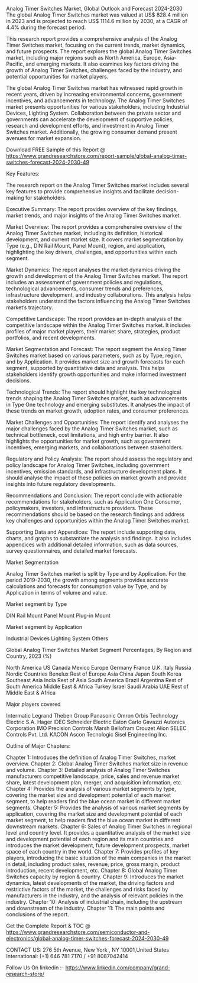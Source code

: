 Analog Timer Switches Market, Global Outlook and Forecast 2024-2030
The global Analog Timer Switches market was valued at US$ 828.4 million in 2023 and is projected to reach US$ 1114.6 million by 2030, at a CAGR of 4.4% during the forecast period.

This research report provides a comprehensive analysis of the Analog Timer Switches market, focusing on the current trends, market dynamics, and future prospects. The report explores the global Analog Timer Switches market, including major regions such as North America, Europe, Asia-Pacific, and emerging markets. It also examines key factors driving the growth of Analog Timer Switches, challenges faced by the industry, and potential opportunities for market players.

The global Analog Timer Switches market has witnessed rapid growth in recent years, driven by increasing environmental concerns, government incentives, and advancements in technology. The Analog Timer Switches market presents opportunities for various stakeholders, including Industrial Devices, Lighting System. Collaboration between the private sector and governments can accelerate the development of supportive policies, research and development efforts, and investment in Analog Timer Switches market. Additionally, the growing consumer demand present avenues for market expansion.

Download FREE Sample of this Report @ https://www.grandresearchstore.com/report-sample/global-analog-timer-switches-forecast-2024-2030-49

Key Features:

The research report on the Analog Timer Switches market includes several key features to provide comprehensive insights and facilitate decision-making for stakeholders.

Executive Summary: The report provides overview of the key findings, market trends, and major insights of the Analog Timer Switches market.

Market Overview: The report provides a comprehensive overview of the Analog Timer Switches market, including its definition, historical development, and current market size. It covers market segmentation by Type (e.g., DIN Rail Mount, Panel Mount), region, and application, highlighting the key drivers, challenges, and opportunities within each segment.

Market Dynamics: The report analyses the market dynamics driving the growth and development of the Analog Timer Switches market. The report includes an assessment of government policies and regulations, technological advancements, consumer trends and preferences, infrastructure development, and industry collaborations. This analysis helps stakeholders understand the factors influencing the Analog Timer Switches market’s trajectory.

Competitive Landscape: The report provides an in-depth analysis of the competitive landscape within the Analog Timer Switches market. It includes profiles of major market players, their market share, strategies, product portfolios, and recent developments.

Market Segmentation and Forecast: The report segment the Analog Timer Switches market based on various parameters, such as by Type, region, and by Application. It provides market size and growth forecasts for each segment, supported by quantitative data and analysis. This helps stakeholders identify growth opportunities and make informed investment decisions.

Technological Trends: The report should highlight the key technological trends shaping the Analog Timer Switches market, such as advancements in Type One technology and emerging substitutes. It analyses the impact of these trends on market growth, adoption rates, and consumer preferences.

Market Challenges and Opportunities: The report identify and analyses the major challenges faced by the Analog Timer Switches market, such as technical bottleneck, cost limitations, and high entry barrier. It also highlights the opportunities for market growth, such as government incentives, emerging markets, and collaborations between stakeholders.

Regulatory and Policy Analysis: The report should assess the regulatory and policy landscape for Analog Timer Switches, including government incentives, emission standards, and infrastructure development plans. It should analyse the impact of these policies on market growth and provide insights into future regulatory developments.

Recommendations and Conclusion: The report conclude with actionable recommendations for stakeholders, such as Application One Consumer, policymakers, investors, and infrastructure providers. These recommendations should be based on the research findings and address key challenges and opportunities within the Analog Timer Switches market.

Supporting Data and Appendices: The report include supporting data, charts, and graphs to substantiate the analysis and findings. It also includes appendices with additional detailed information, such as data sources, survey questionnaires, and detailed market forecasts.

Market Segmentation

Analog Timer Switches market is split by Type and by Application. For the period 2019-2030, the growth among segments provides accurate calculations and forecasts for consumption value by Type, and by Application in terms of volume and value.

Market segment by Type

DIN Rail Mount
Panel Mount
Plug-in Mount

Market segment by Application

Industrial Devices
Lighting System
Others

Global Analog Timer Switches Market Segment Percentages, By Region and Country, 2023 (%)

North America
US
Canada
Mexico
Europe
Germany
France
U.K.
Italy
Russia
Nordic Countries
Benelux
Rest of Europe
Asia
China
Japan
South Korea
Southeast Asia
India
Rest of Asia
South America
Brazil
Argentina
Rest of South America
Middle East & Africa
Turkey
Israel
Saudi Arabia
UAE
Rest of Middle East & Africa

Major players covered

Intermatic
Legrand
Theben Group
Panasonic
Omron
Orbis Technology Electric S.A.
Hager
IDEC
Schneider Electric
Eaton
Carlo Gavazzi
Autonics Corporation
IMO Precision Controls
Marsh Bellofram
Crouzet
Alion
SELEC Controls Pvt. Ltd.
KACON
Ascon Tecnologic
Sisel Engineering Inc.

Outline of Major Chapters:

Chapter 1: Introduces the definition of Analog Timer Switches, market overview.
Chapter 2: Global Analog Timer Switches market size in revenue and volume.
Chapter 3: Detailed analysis of Analog Timer Switches manufacturers competitive landscape, price, sales and revenue market share, latest development plan, merger, and acquisition information, etc.
Chapter 4: Provides the analysis of various market segments by type, covering the market size and development potential of each market segment, to help readers find the blue ocean market in different market segments.
Chapter 5: Provides the analysis of various market segments by application, covering the market size and development potential of each market segment, to help readers find the blue ocean market in different downstream markets.
Chapter 6: Sales of Analog Timer Switches in regional level and country level. It provides a quantitative analysis of the market size and development potential of each region and its main countries and introduces the market development, future development prospects, market space of each country in the world.
Chapter 7: Provides profiles of key players, introducing the basic situation of the main companies in the market in detail, including product sales, revenue, price, gross margin, product introduction, recent development, etc.
Chapter 8: Global Analog Timer Switches capacity by region & country.
Chapter 9: Introduces the market dynamics, latest developments of the market, the driving factors and restrictive factors of the market, the challenges and risks faced by manufacturers in the industry, and the analysis of relevant policies in the industry.
Chapter 10: Analysis of industrial chain, including the upstream and downstream of the industry.
Chapter 11: The main points and conclusions of the report.

Get the Complete Report & TOC @ https://www.grandresearchstore.com/semiconductor-and-electronics/global-analog-timer-switches-forecast-2024-2030-49

CONTACT US:
276 5th Avenue, New York , NY 10001,United States
International: (+1) 646 781 7170 / +91 8087042414

Follow Us On linkedin :- https://www.linkedin.com/company/grand-research-store/
